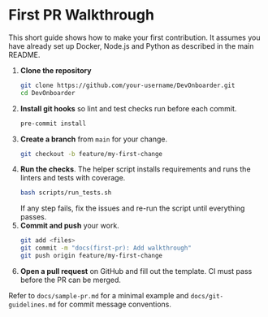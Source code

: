 # First PR Walkthrough

This short guide shows how to make your first contribution.
It assumes you have already set up Docker, Node.js and Python as described in the main README.

1. **Clone the repository**
   ```bash
   git clone https://github.com/your-username/DevOnboarder.git
   cd DevOnboarder
   ```
2. **Install git hooks** so lint and test checks run before each commit.
   ```bash
   pre-commit install
   ```
3. **Create a branch** from `main` for your change.
   ```bash
   git checkout -b feature/my-first-change
   ```
4. **Run the checks**. The helper script installs requirements and runs the linters and tests with coverage.
   ```bash
   bash scripts/run_tests.sh
   ```
   If any step fails, fix the issues and re-run the script until everything passes.
5. **Commit and push** your work.
   ```bash
   git add <files>
   git commit -m "docs(first-pr): Add walkthrough"
   git push origin feature/my-first-change
   ```
6. **Open a pull request** on GitHub and fill out the template. CI must pass before the PR can be merged.

Refer to `docs/sample-pr.md` for a minimal example and `docs/git-guidelines.md` for commit message conventions.
